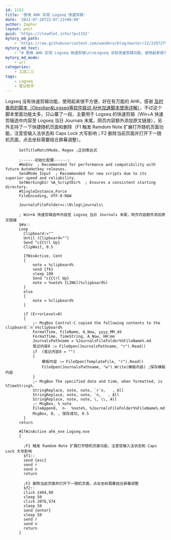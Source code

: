 ```yaml
---
id: 1152
title: '使用 AHk 实现 Logseq 快速剪辑'
date: '2022-07-26T22:07:22+08:00'
author: Zephur
layout: post
guid: 'https://cloudlet.info/?p=1152'
mytory_md_path:
    - 'https://raw.githubusercontent.com/wandero/blog/master/22/220727%20%E4%BD%BF%E7%94%A8%20AHk%20%E5%AE%9E%E7%8E%B0%20Logseq%20%E5%BF%AB%E9%80%9F%E5%89%AA%E8%BE%91.md'
mytory_md_text:
    - "# 使用 AHk 实现 Logseq 快速剪辑\n\nLogseq 没有快速剪辑功能，使用起来很不方便，好在有万能的 AHK，感谢 [及时春雨的脚本（Obsidian&Logseq等软件联动 AHK加速脚本使用详解）](https://www.bilibili.com/video/BV1vY411T711?spm_id_from=333.337.search-card.all.click&vd_source=3c6810b837c319a08af0b805d3d2a19d)，不过这个脚本里面功能太多，只山寨了一段，主要用于 Logseq 的快速剪辑（Win+A 快速剪辑选中内容至 Logseq 当日 Journals 末尾，网页内容额外添加原文链接），另外支持了一下快捷随机页面和删除（F1 触发 Ramdom Note 扩展打开随机页面功能，注意受输入法状态和 Caps Lock 大写影响；F2 删除当前页面并打开下一随机页面，点击坐标需要结合屏幕调整）。\n\n```\n\t  SetTitleMatchMode, Regex ;正则表达式\n\n\t  ;------初始化配置------;\n\t  #NoEnv  ; Recommended for performance and compatibility with future AutoHotkey releases.\n\t  SendMode Input  ; Recommended for new scripts due to its superior speed and reliability.\n\t  SetWorkingDir %A_ScriptDir%  ; Ensures a consistent starting directory.\n\t  #SingleInstance,Force\n\t  FileEncoding, UTF-8-RAW\n\n\t  JournalsFileFolder=c:\\N\\log\\journals\\\n\n\t  ; Win+A 快速剪辑选中内容至 Logseq 当日 Journals 末尾，网页内容额外添加原文链接\n\t  $#a::\n\t  Loop\n\t  \tClipboard:=\"\"\n\t  \tUntil (Clipboard=\"\")\n\t  \tSend ^c{Ctrl Up}\n\t  \tClipWait, 0.5\n\n\t  \tIfWinActive, Cent\n\t  \t{\n\t  \t\tnote = %clipboard%\n\t  \t\tsend {f6}\n\t  \t\tsleep 100\n\t  \t\tSend ^c{Ctrl Up}\n\t  \t\tnote = %note% [LINK](%clipboard%)\n\t  \t}\n\t  \telse\n\t  \t{\n\t  \t\tnote = %clipboard%\n\t  \t}\n\n\n\t  \tif (ErrorLevel=0)\n\t  \t{\n\t  \t\t;~ MsgBox Control-C copied the following contents to the clipboard:`n`n%clipboard%\n\t  \t\tFormatTime, FileName, A_Now, yyyy_MM_dd\n\t  \t\tFormatTime, TimeString, A_Now, HH:mm\n\t  \t\tJournalsPathname = %JournalsFileFolder%%FileName%.md\n\t  \t\t笔记内容0 := FileOpen(JournalsPathname, \"r\").Read()\n\t  \t\tif  (笔记内容0 = \"\")\n\t  \t\t{\n\t  \t\t\t模板内容 := FileOpen(TemplateFile, \"r\").Read()\n\t  \t\t\tFileOpen(JournalsPathname, \"w\").Write(模板内容) ;保存模板内容\n\t  \t\t}\n\t  \t\t;~ MsgBox The specified date and time, when formatted, is %TimeString%.\n\t  \t\tStringReplace, note, note, `r`n,   , All\n\t  \t\tStringReplace, note, note, `n,   , All\n\t  \t\tStringReplace, note, note, \\, \\\\, All\n\t  \t\t;~ MsgBox, % note\n\t  \t\tFileAppend, `n-  %note%, %JournalsFileFolder%%FileName%.md\n\t  \t\tMsgBox, 0, , 保存成功, 0.5\n\t  \t}\n\t  return\n\n\n\t  #IfWinActive ahk_exe Logseq.exe\n\t  {\n\n\t  \t;F1 触发 Ramdom Note 扩展打开随机页面功能，注意受输入法状态和 Caps Lock 大写影响\n\t  \t$f1::\n\t  \tsend {esc}\n\t  \tsend r\n\t  \tsend n\n\t  \treturn\n\n\t  \t;F2 删除当前页面并打开下一随机页面，点击坐标需要结合屏幕调整\n\t  \t$f2::\n\t  \tclick 2404,90\n\t  \tsleep 50\n\t  \tclick 2076,574\n\t  \tsleep 50\n\t  \tsend {enter}\n\t  \tsleep 50\n\t  \tsend r\n\t  \tsend n\n\t  \treturn\n\t  }\n\n```"
mytory_md_mode:
    - url
categories:
    - 工具二三
tags:
    - Logseq
    - 笔记软件
---
```


Logseq 没有快速剪辑功能，使用起来很不方便，好在有万能的 AHK，感谢 [及时春雨的脚本（Obsidian&amp;Logseq等软件联动 AHK加速脚本使用详解）](https://www.bilibili.com/video/BV1vY411T711?spm_id_from=333.337.search-card.all.click&vd_source=3c6810b837c319a08af0b805d3d2a19d)，不过这个脚本里面功能太多，只山寨了一段，主要用于 Logseq 的快速剪辑（Win+A 快速剪辑选中内容至 Logseq 当日 Journals 末尾，网页内容额外添加原文链接），另外支持了一下快捷随机页面和删除（F1 触发 Ramdom Note 扩展打开随机页面功能，注意受输入法状态和 Caps Lock 大写影响；F2 删除当前页面并打开下一随机页面，点击坐标需要结合屏幕调整）。

<!-- more -->

```
      SetTitleMatchMode, Regex ;正则表达式

      ;------初始化配置------;
      #NoEnv  ; Recommended for performance and compatibility with future AutoHotkey releases.
      SendMode Input  ; Recommended for new scripts due to its superior speed and reliability.
      SetWorkingDir %A_ScriptDir%  ; Ensures a consistent starting directory.
      #SingleInstance,Force
      FileEncoding, UTF-8-RAW

      JournalsFileFolder=c:\N\log\journals\

      ; Win+A 快速剪辑选中内容至 Logseq 当日 Journals 末尾，网页内容额外添加原文链接
      $#a::
      Loop
        Clipboard:=""
        Until (Clipboard="")
        Send ^c{Ctrl Up}
        ClipWait, 0.5

        IfWinActive, Cent
        {
            note = %clipboard%
            send {f6}
            sleep 100
            Send ^c{Ctrl Up}
            note = %note% [LINK](%clipboard%)
        }
        else
        {
            note = %clipboard%
        }

        if (ErrorLevel=0)
        {
            ;~ MsgBox Control-C copied the following contents to the clipboard:`n`n%clipboard%
            FormatTime, FileName, A_Now, yyyy_MM_dd
            FormatTime, TimeString, A_Now, HH:mm
            JournalsPathname = %JournalsFileFolder%%FileName%.md
            笔记内容0 := FileOpen(JournalsPathname, "r").Read()
            if  (笔记内容0 = "")
            {
                模板内容 := FileOpen(TemplateFile, "r").Read()
                FileOpen(JournalsPathname, "w").Write(模板内容) ;保存模板内容
            }
            ;~ MsgBox The specified date and time, when formatted, is %TimeString%.
            StringReplace, note, note, `r`n,   , All
            StringReplace, note, note, `n,   , All
            StringReplace, note, note, \, \\, All
            ;~ MsgBox, % note
            FileAppend, `n-  %note%, %JournalsFileFolder%%FileName%.md
            MsgBox, 0, , 保存成功, 0.5
        }
      return

      #IfWinActive ahk_exe Logseq.exe
      {

        ;F1 触发 Ramdom Note 扩展打开随机页面功能，注意受输入法状态和 Caps Lock 大写影响
        $f1::
        send {esc}
        send r
        send n
        return

        ;F2 删除当前页面并打开下一随机页面，点击坐标需要结合屏幕调整
        $f2::
        click 2404,90
        sleep 50
        click 2076,574
        sleep 50
        send {enter}
        sleep 50
        send r
        send n
        return
      }

```
